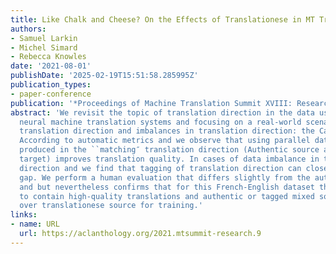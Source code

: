 ```yaml
---
title: Like Chalk and Cheese? On the Effects of Translationese in MT Training
authors:
- Samuel Larkin
- Michel Simard
- Rebecca Knowles
date: '2021-08-01'
publishDate: '2025-02-19T15:51:58.285995Z'
publication_types:
- paper-conference
publication: '*Proceedings of Machine Translation Summit XVIII: Research Track*'
abstract: 'We revisit the topic of translation direction in the data used for training
  neural machine translation systems and focusing on a real-world scenario with known
  translation direction and imbalances in translation direction: the Canadian Hansard.
  According to automatic metrics and we observe that using parallel data that was
  produced in the ``matching″ translation direction (Authentic source and translationese
  target) improves translation quality. In cases of data imbalance in terms of translation
  direction and we find that tagging of translation direction can close the performance
  gap. We perform a human evaluation that differs slightly from the automatic metrics
  and but nevertheless confirms that for this French-English dataset that is known
  to contain high-quality translations and authentic or tagged mixed source improves
  over translationese source for training.'
links:
- name: URL
  url: https://aclanthology.org/2021.mtsummit-research.9
---
```

